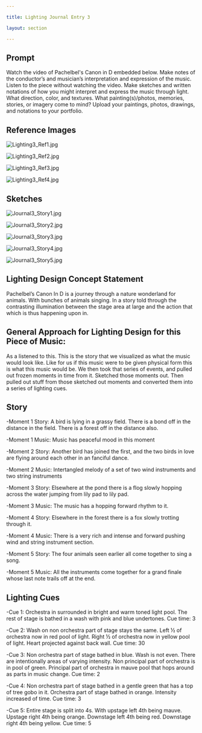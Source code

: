```yaml
---

title: Lighting Journal Entry 3

layout: section

---
```






## Prompt



Watch the video of Pachelbel's Canon in D embedded below. Make notes of the conductor’s and musician’s interpretation and expression of the music. Listen to the piece without watching the video. Make sketches and written notations of how you might interpret and express the music through light. What direction, color, and textures. What painting(s)/photos, memories, stories, or imagery come to mind? Upload your paintings, photos, drawings, and notations to your portfolio.



## Reference Images



![Lighting3_Ref1.jpg](/Lighting3_Ref1.jpg)



![Lighting3_Ref2.jpg](/Lighting3_Ref2.jpg)



![Lighting3_Ref3.jpg](/Lighting3_Ref3.jpg)



![Lighting3_Ref4.jpg](/Lighting3_Ref4.jpg)



## Sketches



![Journal3_Story1.jpg](/Journal3_Story1.jpg)



![Journal3_Story2.jpg](/Journal3_Story2.jpg)



![Journal3_Story3.jpg](/Journal3_Story3.jpg)



![Journal3_Story4.jpg](/Journal3_Story4.jpg)



![Journal3_Story5.jpg](/Journal3_Story5.jpg)



## Lighting Design Concept Statement



Pachelbel’s Canon In D is a journey through a nature wonderland for animals. With bunches of animals singing. In a story told through the contrasting illumination between the stage area at large and the action that which is thus happening upon in.



## General Approach for Lighting Design for this Piece of Music:



As a listened to this. This is the story that we visualized as what the music would look like. Like for us if this music were to be given physical form this is what this music would be. We then took that series of events, and pulled out frozen moments in time from it. Sketched those moments out. Then pulled out stuff from those sketched out moments and converted them into a series of lighting cues. 



## Story



-Moment 1 Story: A bird is lying in a grassy field. There is a bond off in the distance in the field. There is a forest off in the distance also. 

-Moment 1 Music: Music has peaceful mood in this moment

-Moment 2 Story: Another bird has joined the first, and the two birds in love are flying around each other in an fanciful dance.

-Moment 2 Music: Intertangled melody of a set of two wind instruments and two string instruments

-Moment 3 Story: Elsewhere at the pond there is a flog slowly hopping across the water jumping from lily pad to lily pad.

-Moment 3 Music: The music has a hopping forward rhythm to it.

-Moment 4 Story: Elsewhere in the forest there is a fox slowly trotting through it.

-Moment 4 Music: There is a very rich and intense and forward pushing wind and string instrument section.

-Moment 5 Story: The four animals seen earlier all come together to sing a song.

-Moment 5 Music: All the instruments come together for a grand finale whose last note trails off at the end.



## Lighting Cues



-Cue 1: Orchestra in surrounded in bright and warm toned light pool. The rest of stage is bathed in a wash with pink and blue undertones. Cue time: 3

-Cue 2:  Wash on non orchestra part of stage stays the same. Left ½ of orchestra now in red pool of light. Right ½ of orchestra now in yellow pool of light. Heart projected against back wall. Cue time: 30

-Cue 3: Non orchestra part of stage bathed in blue. Wash is not even. There are intentionally areas of varying intensity. Non principal part of orchestra is in pool of green. Principal part of orchestra in mauve pool that hops around as parts in music change. Cue time: 2

-Cue 4: Non orchestra part of stage bathed in a gentle green that has a top of tree gobo in it. Orchestra part of stage bathed in orange. Intensity increased of time. Cue time: 3

-Cue 5: Entire stage is split into 4s. With upstage left 4th being mauve. Upstage right 4th being orange. Downstage left 4th being red. Downstage right 4th being yellow. Cue time: 5